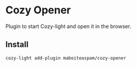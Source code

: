 # Cozy Opener

Plugin to start Cozy-light and open it in the browser.


## Install

    cozy-light add-plugin maboiteaspam/cozy-opener
